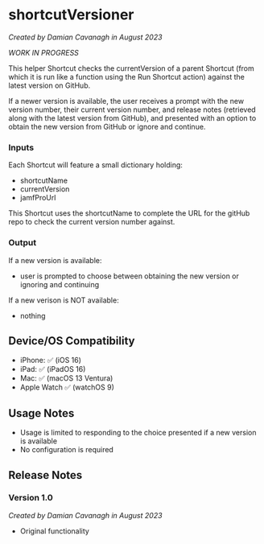 # shortcutVersioner

*Created by Damian Cavanagh in August 2023*

*WORK IN PROGRESS*

This helper Shortcut checks the currentVersion of a parent Shortcut (from which it is run like a function using the Run Shortcut action) against the latest version on GitHub. 

If a newer version is available, the user receives a prompt with the new version number, their current version number, and release notes (retrieved along with the latest version from GitHub), and presented with an option to obtain the new version from GitHub or ignore and continue. 


### Inputs
Each Shortcut will feature a small dictionary holding:
- shortcutName
- currentVersion
- jamfProUrl

This Shortcut uses the shortcutName to complete the URL for the gitHub repo to check the current version number against. 

### Output
If a new version is available:
- user is prompted to choose between obtaining the new version or ignoring and continuing

If a new verison is NOT available:
- nothing

## Device/OS Compatibility
- iPhone: ✅ (iOS 16)
- iPad:  ✅ (iPadOS 16)
- Mac:   ✅ (macOS 13 Ventura)
- Apple Watch ✅ (watchOS 9)

## Usage Notes
- Usage is limited to responding to the choice presented if a new version is available
- No configuration is required

## Release Notes
### Version 1.0
*Created by Damian Cavanagh in August 2023*
- Original functionality

